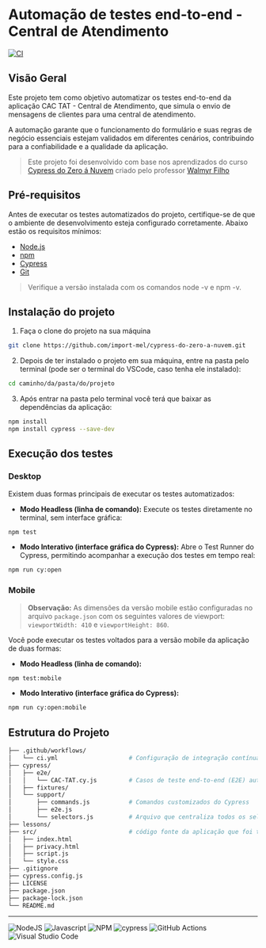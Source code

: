 # Automação de testes end-to-end - Central de Atendimento

[![CI](https://github.com/wlsf82/seguros/actions/workflows/ci.yml/badge.svg)](https://github.com/wlsf82/seguros/actions)

## Visão Geral

Este projeto tem como objetivo automatizar os testes end-to-end da aplicação CAC TAT - Central de Atendimento, que simula o envio de mensagens de clientes para uma central de atendimento.

A automação garante que o funcionamento do formulário e suas regras de negócio essenciais estejam validados em diferentes cenários, contribuindo para a confiabilidade e a qualidade da aplicação.

> Este projeto foi desenvolvido com base nos aprendizados do curso [Cypress do Zero á Nuvem](https://www.udemy.com/course/testes-automatizados-com-cypress-basico/?referralCode=5E367E0C332F3B967B6C&couponCode=ST21MT30625G2) criado pelo professor [Walmyr Filho](https://github.com/wlsf82)

## Pré-requisitos

Antes de executar os testes automatizados do projeto, certifique-se de que o ambiente de desenvolvimento esteja configurado corretamente. Abaixo estão os requisitos mínimos:

- [Node.js](https://nodejs.org/en)
- [npm](https://docs.npmjs.com/downloading-and-installing-node-js-and-npm)
- [Cypress](https://www.cypress.io/install)
- [Git](https://git-scm.com/downloads)

> 

> Verifique a versão instalada com os comandos node -v e npm -v.

## Instalação do projeto

1. Faça o clone do projeto na sua máquina

```bash
git clone https://github.com/import-mel/cypress-do-zero-a-nuvem.git
```

2. Depois de ter instalado o projeto em sua máquina, entre na pasta pelo terminal (pode ser o terminal do VSCode, caso tenha ele instalado):

```bash
cd caminho/da/pasta/do/projeto
```

3. Após entrar na pasta pelo terminal você terá que baixar as dependências da aplicação:

```bash
npm install
npm install cypress --save-dev
```

## Execução dos testes

### Desktop

Existem duas formas principais de executar os testes automatizados:

* **Modo Headless (linha de comando):**
  Execute os testes diretamente no terminal, sem interface gráfica:

```bash
npm test
```

* **Modo Interativo (interface gráfica do Cypress):**
  Abre o Test Runner do Cypress, permitindo acompanhar a execução dos testes em tempo real:

```bash
npm run cy:open
```

### Mobile

> **Observação:** As dimensões da versão mobile estão configuradas no arquivo `package.json` com os seguintes valores de viewport: `viewportWidth: 410` e `viewportHeight: 860`.

Você pode executar os testes voltados para a versão mobile da aplicação de duas formas:

* **Modo Headless (linha de comando):**

```bash
npm test:mobile
```

* **Modo Interativo (interface gráfica do Cypress):**

```bash
npm run cy:open:mobile
```
## Estrutura do Projeto

```bash
├── .github/workflows/
│   └── ci.yml                    # Configuração de integração contínua (CI) com GitHub Actions
├── cypress/
│   ├── e2e/
│   │   └── CAC-TAT.cy.js         # Casos de teste end-to-end (E2E) automatizados com Cypress
│   ├── fixtures/
│   └── support/
│       ├── commands.js           # Comandos customizados do Cypress
│       ├── e2e.js                
│       └── selectors.js          # Arquivo que centraliza todos os seletores do formulário
├── lessons/                     
├── src/                          # código fonte da aplicação que foi testada
│   ├── index.html                
│   ├── privacy.html             
│   ├── script.js                 
│   └── style.css                
├── .gitignore                    
├── cypress.config.js            
├── LICENSE                       
├── package.json                  
├── package-lock.json             
└── README.md                     
```

---

![NodeJS](https://img.shields.io/badge/node.js-6DA55F?style=for-the-badge&logo=node.js&logoColor=white)
![Javascript](https://img.shields.io/badge/JavaScript-F7DF1E?style=for-the-badge&logo=javascript&logoColor=black)
![NPM](https://img.shields.io/badge/npm-CB3837?style=for-the-badge&logo=npm&logoColor=white)
![cypress](https://img.shields.io/badge/-cypress-%23E5E5E5?style=for-the-badge&logo=cypress&logoColor=058a5e)
![GitHub Actions](https://img.shields.io/badge/github%20actions-%232671E5.svg?style=for-the-badge&logo=githubactions&logoColor=white)
![Visual Studio Code](https://img.shields.io/badge/Visual%20Studio%20Code-0078d7.svg?style=for-the-badge&logo=visual-studio-code&logoColor=white)
